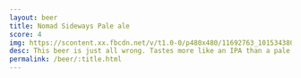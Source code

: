 ```yaml
---
layout: beer
title: Nomad Sideways Pale ale
score: 4
img: https://scontent.xx.fbcdn.net/v/t1.0-0/p480x480/11692763_10153438038563745_2254106052941195483_n.jpg?oh=4bbff0ba31bcac5205cc98cab1803f99&oe=58CEFC35
desc: This beer is just all wrong. Tastes more like an IPA than a pale and the fizz is just strange
permalink: /beer/:title.html
---
```

